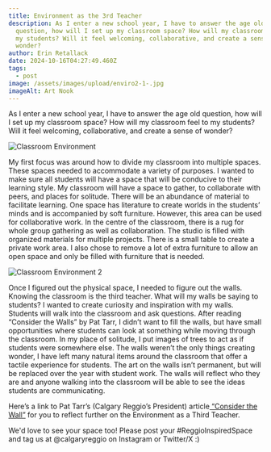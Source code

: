 ```yaml
---
title: Environment as the 3rd Teacher
description: As I enter a new school year, I have to answer the age old
  question, how will I set up my classroom space? How will my classroom feel to
  my students? Will it feel welcoming, collaborative, and create a sense of
  wonder?
author: Erin Retallack
date: 2024-10-16T04:27:49.460Z
tags:
  - post
image: /assets/images/upload/enviro2-1-.jpg
imageAlt: Art Nook
---
```

As I enter a new school year, I have to answer the age old question, how will I set up my classroom space? How will my classroom feel to my students? Will it feel welcoming, collaborative, and create a sense of wonder?

![](/assets/images/upload/enviro1-1-.jpg "Classroom Environment")

My first focus was around how to divide my classroom into multiple spaces. These spaces needed to accommodate a variety of purposes. I wanted to make sure all students will have a space that will be conducive to their learning style. My classroom will have a space to gather, to collaborate with peers, and places for solitude. There will be an abundance of material to facilitate learning. One space has literature to create worlds in the students’ minds and is accompanied by soft furniture. However, this area can be used for collaborative work. In the centre of the classroom, there is a rug for whole group gathering as well as collaboration. The studio is filled with organized materials for multiple projects. There is a small table to create a private work area. I also chose to remove a lot of extra furniture to allow an open space and only be filled with furniture that is needed.

![](/assets/images/upload/enviro3-1-.jpg "Classroom Environment 2")

Once I figured out the physical space, I needed to figure out the walls. Knowing the classroom is the third teacher. What will my walls be saying to students? I wanted to create curiosity and inspiration with my walls. Students will walk into the classroom and ask questions. After reading “Consider the Walls” by Pat Tarr, I didn’t want to fill the walls, but have small opportunities where students can look at something while moving through the classroom. In my place of solitude, I put images of trees to act as if students were somewhere else. The walls weren’t the only things creating wonder, I have left many natural items around the classroom that offer a tactile experience for students. The art on the walls isn’t permanent, but will be replaced over the year with student work. The walls will reflect who they are and anyone walking into the classroom will be able to see the ideas students are communicating.

Here’s a link to Pat Tarr’s (Calgary Reggio’s President) article[ “Consider the Wall”](https://www.smartbeginningsse.org/wp-content/uploads/2016/03/considerthewalls.pdf) for you to reflect further on the Environment as a Third Teacher.

We'd love to see your space too! Please post your #ReggioInspiredSpace and tag us at @calgaryreggio on Instagram or Twitter/X :)